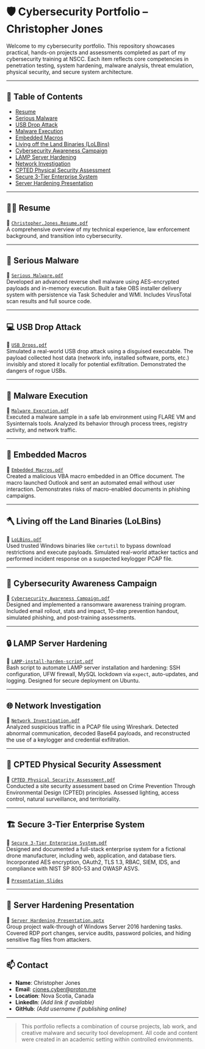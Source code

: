 # 🛡️ Cybersecurity Portfolio – Christopher Jones

Welcome to my cybersecurity portfolio. This repository showcases practical, hands-on projects and assessments completed as part of my cybersecurity training at NSCC. Each item reflects core competencies in penetration testing, system hardening, malware analysis, threat emulation, physical security, and secure system architecture.

---

## 📄 Table of Contents

- [Resume](#-resume)
- [Serious Malware](#-serious-malware)
- [USB Drop Attack](#-usb-drop-attack)
- [Malware Execution](#-malware-execution)
- [Embedded Macros](#-embedded-macros)
- [Living off the Land Binaries (LoLBins)](#-living-off-the-land-binaries-lolbins)
- [Cybersecurity Awareness Campaign](#-cybersecurity-awareness-campaign)
- [LAMP Server Hardening](#-lamp-server-hardening)
- [Network Investigation](#-network-investigation)
- [CPTED Physical Security Assessment](#-cpted-physical-security-assessment)
- [Secure 3-Tier Enterprise System](#-secure-3-tier-enterprise-system)
- [Server Hardening Presentation](#-server-hardening-presentation)

---

## 🧑‍💼 Resume
📄 [`Christopher.Jones.Resume.pdf`](./Resume/Christopher.Jones.Resume.pdf)  
A comprehensive overview of my technical experience, law enforcement background, and transition into cybersecurity.

---

## 🧬 Serious Malware
📄 [`Serious Malware.pdf`](./Serious-Malware/Serious%20Malware.pdf)  
Developed an advanced reverse shell malware using AES-encrypted payloads and in-memory execution. Built a fake OBS installer delivery system with persistence via Task Scheduler and WMI. Includes VirusTotal scan results and full source code.

---

## 💻 USB Drop Attack
📄 [`USB Drops.pdf`](./USB-Drop-Attack/USB%20Drops.pdf)  
Simulated a real-world USB drop attack using a disguised executable. The payload collected host data (network info, installed software, ports, etc.) invisibly and stored it locally for potential exfiltration. Demonstrated the dangers of rogue USBs.

---

## 🧟 Malware Execution
📄 [`Malware Execution.pdf`](./Malware-Execution/Malware%20Execution.pdf)  
Executed a malware sample in a safe lab environment using FLARE VM and Sysinternals tools. Analyzed its behavior through process trees, registry activity, and network traffic.

---

## 📎 Embedded Macros
📄 [`Embedded Macros.pdf`](./Embedded-Macros/Embedded%20Macros.pdf)  
Created a malicious VBA macro embedded in an Office document. The macro launched Outlook and sent an automated email without user interaction. Demonstrates risks of macro-enabled documents in phishing campaigns.

---

## 🪓 Living off the Land Binaries (LoLBins)
📄 [`LoLBins.pdf`](./LoLBins/LoLBins.pdf)  
Used trusted Windows binaries like `certutil` to bypass download restrictions and execute payloads. Simulated real-world attacker tactics and performed incident response on a suspected keylogger PCAP file.

---

## 🧠 Cybersecurity Awareness Campaign
📄 [`Cybersecurity Awareness Campaign.pdf`](./Awareness-Campaign/CYBERSECURITY%20AWARENESS%20CAMPAIGN.pdf)  
Designed and implemented a ransomware awareness training program. Included email rollout, stats and impact, 10-step prevention handout, simulated phishing, and post-training assessments.

---

## 🔒 LAMP Server Hardening
📄 [`LAMP-install-harden-script.pdf`](./LAMP-Hardening/LAMP-install-harden-script.pdf)  
Bash script to automate LAMP server installation and hardening: SSH configuration, UFW firewall, MySQL lockdown via `expect`, auto-updates, and logging. Designed for secure deployment on Ubuntu.

---

## 🌐 Network Investigation
📄 [`Network Investigation.pdf`](./Network-Investigation/Network%20Investigation.pdf)  
Analyzed suspicious traffic in a PCAP file using Wireshark. Detected abnormal communication, decoded Base64 payloads, and reconstructed the use of a keylogger and credential exfiltration.

---

## 🧱 CPTED Physical Security Assessment
📄 [`CPTED Physical Security Assessment.pdf`](./CPTED-Assessment/CPTED%20Physical%20Security%20Assessment.pdf)  
Conducted a site security assessment based on Crime Prevention Through Environmental Design (CPTED) principles. Assessed lighting, access control, natural surveillance, and territoriality.

---

## 🏗️ Secure 3-Tier Enterprise System
📄 [`Secure 3-Tier Enterprise System.pdf`](./3-Tier-System/Secure%203-Tier%20Enterprise%20System.pdf)  
Designed and documented a full-stack enterprise system for a fictional drone manufacturer, including web, application, and database tiers. Incorporated AES encryption, OAuth2, TLS 1.3, RBAC, SIEM, IDS, and compliance with NIST SP 800-53 and OWASP ASVS.

🎥 [`Presentation Slides`](./3-Tier-System/Secure%203-Tier%20Enterprise%20System%20Presentation.pptx)

---

## 🎤 Server Hardening Presentation
📄 [`Server Hardening Presentation.pptx`](./Presentations/Server%20Hardening%20Presentation.pptx)  
Group project walk-through of Windows Server 2016 hardening tasks. Covered RDP port changes, service audits, password policies, and hiding sensitive flag files from attackers.

---

## 📫 Contact

- **Name**: Christopher Jones  
- **Email**: cjones.cyber@proton.me  
- **Location**: Nova Scotia, Canada  
- **LinkedIn**: *(Add link if available)*  
- **GitHub**: *(Add username if publishing online)*

---

> This portfolio reflects a combination of course projects, lab work, and creative malware and security tool development. All code and content were created in an academic setting within controlled environments.
